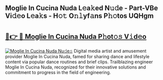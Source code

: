 ## Moglie In Cucina Nuda L𝚎a𝚔ed N𝚞𝚍e - Part-VBe Vi𝚍𝚎o L𝚎a𝚔s - H𝚘𝚝 O𝚗𝚕yf𝚊ns P𝚑𝚘tos UQHgm

# <h2><a href="http://kf9a4x.oniu.top/?m=Moglie+In+Cucina+Nuda">🔗👉 🔴 Moglie In Cucina Nuda P𝚑ot𝚘𝚜 V𝚒d𝚎o</a></h2>

[![Moglie In Cucina Nuda Nu𝚍e𝚜](https://i.imgur.com/0qMVB7G.gif)](http://kf9a4x.oniu.top/?m=Moglie+In+Cucina+Nuda)
Digital media artist and amusement provider Moglie In Cucina Nuda, famed for sharing dance and lifestyle content via popular dance routines and brief clips. Trailblazing engineer Moglie In Cucina Nuda, recognized for their innovative solutions and commitment to progress in the field of engineering.  
